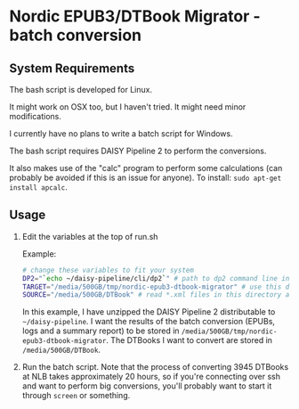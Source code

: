 # Nordic EPUB3/DTBook Migrator - batch conversion

## System Requirements

The bash script is developed for Linux.

It might work on OSX too, but I haven't tried. It might need minor modifications.

I currently have no plans to write a batch script for Windows.

The bash script requires DAISY Pipeline 2 to perform the conversions.

It also makes use of the "calc" program to perform some calculations (can probably be avoided if this is an issue for anyone). To install:
`sudo apt-get install apcalc`.

## Usage

1. Edit the variables at the top of run.sh

   Example:
   ```bash
   # change these variables to fit your system
   DP2="`echo ~/daisy-pipeline/cli/dp2`" # path to dp2 command line interface
   TARGET="/media/500GB/tmp/nordic-epub3-dtbook-migrator" # use this directory to store results
   SOURCE="/media/500GB/DTBook" # read *.xml files in this directory and its subdirectories
   ```
   
   In this example, I have unzipped the DAISY Pipeline 2 distributable to `~/daisy-pipeline`.
   I want the results of the batch conversion (EPUBs, logs and a summary report) to be stored in `/media/500GB/tmp/nordic-epub3-dtbook-migrator`.
   The DTBooks I want to convert are stored in `/media/500GB/DTBook`.

2. Run the batch script. Note that the process of converting 3945 DTBooks at NLB takes approximately 20 hours,
   so if you're connecting over ssh and want to perform big conversions, you'll probably want to start it through `screen` or something.

